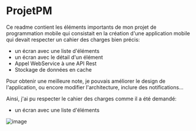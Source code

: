 # ProjetPM

Ce readme contient les éléments importants de mon projet de programmation mobile qui consistait en la création d'une application mobile qui devait respecter un cahier des charges bien précis: 

- un écran avec une liste d'éléments
- un écran avec le détail d'un élément 
- Appel WebService à une API Rest
- Stockage de données en cache

Pour obtenir une meilleure note, je pouvais améliorer le design de l'application, ou encore modifier l'architecture, inclure des notifications...

Ainsi, j'ai pu respecter le cahier des charges comme il a été demandé: 

- un écran avec une liste d'éléments

![image](https://user-images.githubusercontent.com/81537315/120069821-2b54e000-c088-11eb-9a89-007d23604fe8.png)







